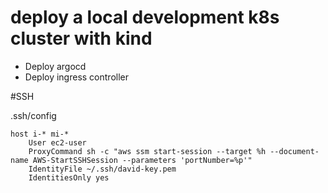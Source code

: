 # deploy a local development k8s cluster with kind

- Deploy argocd
- Deploy ingress controller


#SSH

.ssh/config

```shell
host i-* mi-*
    User ec2-user
    ProxyCommand sh -c "aws ssm start-session --target %h --document-name AWS-StartSSHSession --parameters 'portNumber=%p'"
    IdentityFile ~/.ssh/david-key.pem
    IdentitiesOnly yes
```